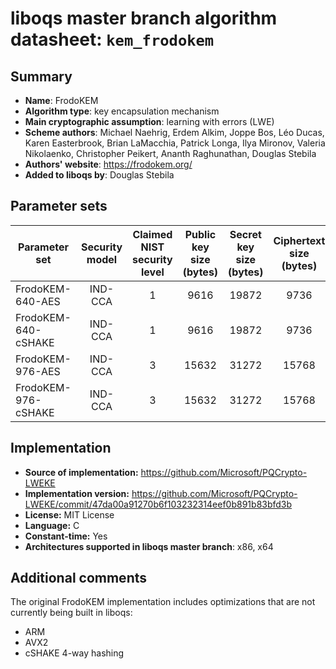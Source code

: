 liboqs master branch algorithm datasheet: `kem_frodokem`
========================================================

Summary
-------

- **Name**: FrodoKEM
- **Algorithm type**: key encapsulation mechanism
- **Main cryptographic assumption**: learning with errors (LWE)
- **Scheme authors**: Michael Naehrig, Erdem Alkim, Joppe Bos, Léo Ducas, Karen Easterbrook, Brian LaMacchia, Patrick Longa, Ilya Mironov, Valeria Nikolaenko, Christopher Peikert, Ananth Raghunathan, Douglas Stebila
- **Authors' website**: https://frodokem.org/
- **Added to liboqs by**: Douglas Stebila

Parameter sets
--------------

| Parameter set       | Security model | Claimed NIST security level | Public key size (bytes) | Secret key size (bytes) | Ciphertext size (bytes) | Shared secret size (bytes) |
|---------------------|:--------------:|:---------------------------:|:-----------------------:|:-----------------------:|:-----------------------:|:--------------------------:|
| FrodoKEM-640-AES    |     IND-CCA    |              1              |           9616          |          19872          |           9736          |             16             |
| FrodoKEM-640-cSHAKE |     IND-CCA    |              1              |           9616          |          19872          |           9736          |             16             |
| FrodoKEM-976-AES    |     IND-CCA    |              3              |          15632          |          31272          |          15768          |             24             |
| FrodoKEM-976-cSHAKE |     IND-CCA    |              3              |          15632          |          31272          |          15768          |             24             |

Implementation
--------------

- **Source of implementation:** https://github.com/Microsoft/PQCrypto-LWEKE
- **Implementation version:** https://github.com/Microsoft/PQCrypto-LWEKE/commit/47da00a91270b6f103232314eef0b891b83bfd3b
- **License:** MIT License
- **Language:** C
- **Constant-time:** Yes
- **Architectures supported in liboqs master branch**: x86, x64

Additional comments
-------------------

The original FrodoKEM implementation includes optimizations that are not currently being built in liboqs:

- ARM
- AVX2
- cSHAKE 4-way hashing
